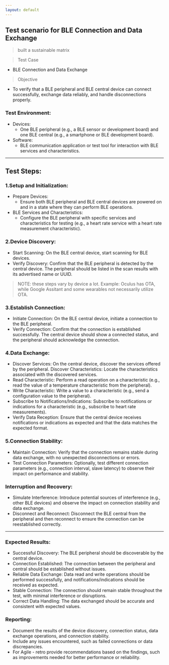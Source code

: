 ```yaml
---
layout: default
---
```


## Test scenario for BLE Connection and Data Exchange
> built a sustainable matrix

> Test Case
* BLE Connection and Data Exchange

> Objective
* To verify that a BLE peripheral and BLE central device can connect successfully, exchange data reliably, and handle disconnections properly.

### Test Environment:
* Devices:
  * One BLE peripheral (e.g., a BLE sensor or development board) and one BLE central (e.g., a smartphone or BLE development board).
* Software:
  * BLE communication application or test tool for interaction with BLE services and characteristics.

---

## Test Steps:

### 1.Setup and Initialization:

* Prepare Devices:
  * Ensure both BLE peripheral and BLE central devices are powered on and in a state where they can perform BLE operations.
* BLE Services and Characteristics:
  * Configure the BLE peripheral with specific services and characteristics for testing (e.g., a heart rate service with a heart rate measurement characteristic).

### 2.Device Discovery:

* Start Scanning: On the BLE central device, start scanning for BLE devices.
* Verify Discovery: Confirm that the BLE peripheral is detected by the central device. The peripheral should be listed in the scan results with its advertised name or UUID.
> NOTE: these steps vary by device a lot. Example: Oculus has OTA, while Google Assitant and some wearables not necessarily utilize OTA.

### 3.Establish Connection:

* Initiate Connection: On the BLE central device, initiate a connection to the BLE peripheral.
* Verify Connection: Confirm that the connection is established successfully. The central device should show a connected status, and the peripheral should acknowledge the connection.

### 4.Data Exchange:

* Discover Services: On the central device, discover the services offered by the peripheral.
Discover Characteristics: Locate the characteristics associated with the discovered services.
* Read Characteristic: Perform a read operation on a characteristic (e.g., read the value of a temperature characteristic from the peripheral).
* Write Characteristic: Write a value to a characteristic (e.g., send a configuration value to the peripheral).
* Subscribe to Notifications/Indications: Subscribe to notifications or indications for a characteristic (e.g., subscribe to heart rate measurements).
* Verify Data Reception: Ensure that the central device receives notifications or indications as expected and that the data matches the expected format.

### 5.Connection Stability:

* Maintain Connection: Verify that the connection remains stable during data exchange, with no unexpected disconnections or errors.
* Test Connection Parameters: Optionally, test different connection parameters (e.g., connection interval, slave latency) to observe their impact on performance and stability.

### Interruption and Recovery:

* Simulate Interference: Introduce potential sources of interference (e.g., other BLE devices) and observe the impact on connection stability and data exchange.
* Disconnect and Reconnect: Disconnect the BLE central from the peripheral and then reconnect to ensure the connection can be reestablished correctly.

---

### Expected Results:

* Successful Discovery: The BLE peripheral should be discoverable by the central device.
* Connection Established: The connection between the peripheral and central should be established without issues.
* Reliable Data Exchange: Data read and write operations should be performed successfully, and notifications/indications should be received as expected.
* Stable Connection: The connection should remain stable throughout the test, with minimal interference or disruptions.
* Correct Data Handling: The data exchanged should be accurate and consistent with expected values.

### Reporting:

* Document the results of the device discovery, connection status, data exchange operations, and connection stability.
* Include any issues encountered, such as failed connections or data discrepancies.
* For Agile - retro provide recommendations based on the findings, such as improvements needed for better performance or reliability.
